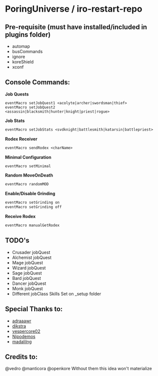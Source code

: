 # PoringUniverse / iro-restart-repo

## Pre-requisite (must have installed/included in plugins folder)
- automap
- busCommands
- ignore
- koreShield
- xconf

## Console Commands:

**Job Quests**
```
eventMacro setJobQuest1 <acolyte|archer|swordsman|thief>
eventMacro setJobQuest2 <assassin|blacksmith|hunter|knight|priest|rogue>
```

**Job Stats**
```perl
eventMacro setJobStats <svdknight|battlesmith|katarsin|battlepriest>
```

**Rodex Receiver**
```perl
eventMacro sendRodex <charName>
```

**Minimal Configuration**
```perl
eventMacro setMinimal
```

**Random MoveOnDeath**
```perl
eventMacro randomMOD
```

**Enable/Disable Grinding**
```perl
eventMacro setGrinding on
eventMacro setGrinding off
```

**Receive Rodex**
```perl
eventMacro manualGetRodex
```

## TODO's
- Crusader jobQuest
- Alchemist jobQuest
- Mage jobQuest
- Wizard jobQuest
- Sage jobQuest
- Bard jobQuest
- Dancer jobQuest
- Monk jobQuest
- Different jobClass Skills Set on _setup folder

## Special Thanks to:
- [adraaawr](https://github.com/adraaawr)
- [djkstra](https://github.com/djkstra)
- [vespercore02](https://github.com/vespercore02)
- [Nipodemos](https://github.com/Nipodemos)
- [madalilng](https://github.com/madalilng)

## Credits to:
@vedro
@manticora
@openkore 
Without them this idea won't materialize


